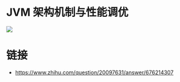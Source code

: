 # JVM 架构机制与性能调优

![](https://i.postimg.cc/5y6dPrbD/image.png)

# 链接

- https://www.zhihu.com/question/20097631/answer/676214307